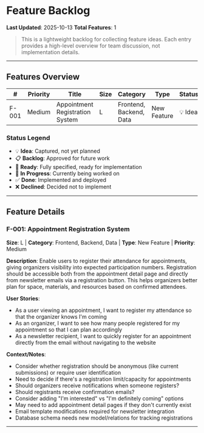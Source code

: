 # Feature Backlog

**Last Updated**: 2025-10-13
**Total Features**: 1

> This is a lightweight backlog for collecting feature ideas. Each entry provides a high-level overview for team discussion, not implementation details.

---

## Features Overview

| # | Priority | Title | Size | Category | Type | Status |
|---|----------|-------|------|----------|------|--------|
| F-001 | Medium | Appointment Registration System | L | Frontend, Backend, Data | New Feature | 💡 Idea |

### Status Legend
- 💡 **Idea**: Captured, not yet planned
- 📋 **Backlog**: Approved for future work
- 🎯 **Ready**: Fully specified, ready for implementation
- 🚧 **In Progress**: Currently being worked on
- ✅ **Done**: Implemented and deployed
- ❌ **Declined**: Decided not to implement

---

## Feature Details

### F-001: Appointment Registration System
**Size**: L | **Category**: Frontend, Backend, Data | **Type**: New Feature | **Priority**: Medium

**Description**:
Enable users to register their attendance for appointments, giving organizers visibility into expected participation numbers. Registration should be accessible both from the appointment detail page and directly from newsletter emails via a registration button. This helps organizers better plan for space, materials, and resources based on confirmed attendees.

**User Stories**:
- As a user viewing an appointment, I want to register my attendance so that the organizer knows I'm coming
- As an organizer, I want to see how many people registered for my appointment so that I can plan accordingly
- As a newsletter recipient, I want to quickly register for an appointment directly from the email without navigating to the website

**Context/Notes**:
- Consider whether registration should be anonymous (like current submissions) or require user identification
- Need to decide if there's a registration limit/capacity for appointments
- Should organizers receive notifications when someone registers?
- Should registrants receive confirmation emails?
- Consider adding "I'm interested" vs "I'm definitely coming" options
- May need to add appointment detail pages if they don't currently exist
- Email template modifications required for newsletter integration
- Database schema needs new model/relations for tracking registrations

---

<!-- New features will be appended below -->
